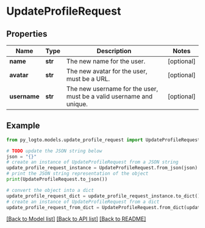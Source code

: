 # UpdateProfileRequest


## Properties

Name | Type | Description | Notes
------------ | ------------- | ------------- | -------------
**name** | **str** | The new name for the user. | [optional] 
**avatar** | **str** | The new avatar for the user, must be a URL. | [optional] 
**username** | **str** | The new username for the user, must be a valid username and unique. | [optional] 

## Example

```python
from py_logto.models.update_profile_request import UpdateProfileRequest

# TODO update the JSON string below
json = "{}"
# create an instance of UpdateProfileRequest from a JSON string
update_profile_request_instance = UpdateProfileRequest.from_json(json)
# print the JSON string representation of the object
print(UpdateProfileRequest.to_json())

# convert the object into a dict
update_profile_request_dict = update_profile_request_instance.to_dict()
# create an instance of UpdateProfileRequest from a dict
update_profile_request_from_dict = UpdateProfileRequest.from_dict(update_profile_request_dict)
```
[[Back to Model list]](../README.md#documentation-for-models) [[Back to API list]](../README.md#documentation-for-api-endpoints) [[Back to README]](../README.md)


